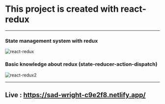 # This project is created with react-redux
--------------------------------------------

### State management system with redux
![react-redux](https://i.hizliresim.com/83clsq7.png)

### Basic knowledge about redux (state-reducer-action-dispatch)

![react-redux2](https://i.hizliresim.com/lwp5b5s.png)

-------------------------------------------

## Live : https://sad-wright-c9e2f8.netlify.app/

